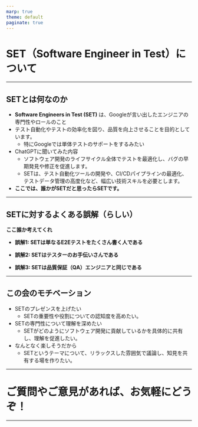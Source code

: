 ```yaml
---
marp: true
theme: default
paginate: true
---
```


# SET（Software Engineer in Test）について

---

## SETとは何なのか

- **Software Engineers in Test (SET)** は、Googleが言い出したエンジニアの専門性やロールのこと
- テスト自動化やテストの効率化を図り、品質を向上させることを目的としています。
  - 特にGoogleでは単体テストのサポートをするみたい
- ChatGPTに聞いてみた内容
  - ソフトウェア開発のライフサイクル全体でテストを最適化し、バグの早期発見や修正を促進します。
  - SETは、テスト自動化ツールの開発や、CI/CDパイプラインの最適化、テストデータ管理の高度化など、幅広い技術スキルを必要とします。
- **ここでは、誰かがSETだと思ったらSETです。**

---

## SETに対するよくある誤解（らしい）

**ここ誰か考えてくれ** 

- **誤解1: SETは単なるE2Eテストをたくさん書く人である**

- **誤解2: SETはテスターのお手伝いさんである**

- **誤解3: SETは品質保証（QA）エンジニアと同じである**

---

## この会のモチベーション

- SETのプレゼンスを上げたい
  - SETの重要性や役割についての認知度を高めたい。
- SETの専門性について理解を深めたい
  - SETがどのようにソフトウェア開発に貢献しているかを具体的に共有し、理解を促進したい。
- なんとなく楽しそうだから 
  - SETというテーマについて、リラックスした雰囲気で議論し、知見を共有する場を作りたい。

---

# ご質問やご意見があれば、お気軽にどうぞ！

---
